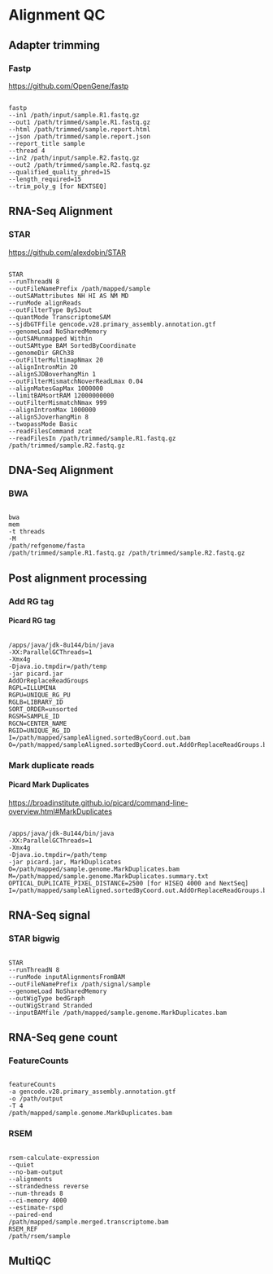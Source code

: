 # Alignment QC

## Adapter trimming


### Fastp

https://github.com/OpenGene/fastp

<pre><code>
fastp
--in1 /path/input/sample.R1.fastq.gz
--out1 /path/trimmed/sample.R1.fastq.gz
--html /path/trimmed/sample.report.html
--json /path/trimmed/sample.report.json
--report_title sample
--thread 4
--in2 /path/input/sample.R2.fastq.gz
--out2 /path/trimmed/sample.R2.fastq.gz
--qualified_quality_phred=15
--length_required=15
--trim_poly_g [for NEXTSEQ]
</code></pre>

## RNA-Seq Alignment

### STAR

https://github.com/alexdobin/STAR

<pre><code>
STAR
--runThreadN 8
--outFileNamePrefix /path/mapped/sample
--outSAMattributes NH HI AS NM MD
--runMode alignReads
--outFilterType BySJout
--quantMode TranscriptomeSAM
--sjdbGTFfile gencode.v28.primary_assembly.annotation.gtf
--genomeLoad NoSharedMemory
--outSAMunmapped Within
--outSAMtype BAM SortedByCoordinate
--genomeDir GRCh38
--outFilterMultimapNmax 20
--alignIntronMin 20
--alignSJDBoverhangMin 1
--outFilterMismatchNoverReadLmax 0.04
--alignMatesGapMax 1000000
--limitBAMsortRAM 12000000000
--outFilterMismatchNmax 999
--alignIntronMax 1000000
--alignSJoverhangMin 8
--twopassMode Basic
--readFilesCommand zcat
--readFilesIn /path/trimmed/sample.R1.fastq.gz /path/trimmed/sample.R2.fastq.gz
</code></pre>


## DNA-Seq Alignment

### BWA

<pre><code>
bwa
mem
-t threads 
-M
/path/refgenome/fasta
/path/trimmed/sample.R1.fastq.gz /path/trimmed/sample.R2.fastq.gz
</code></pre>
## Post alignment processing

### Add RG tag

#### Picard RG tag

<pre><code>
/apps/java/jdk-8u144/bin/java
-XX:ParallelGCThreads=1
-Xmx4g
-Djava.io.tmpdir=/path/temp
-jar picard.jar
AddOrReplaceReadGroups
RGPL=ILLUMINA
RGPU=UNIQUE_RG_PU
RGLB=LIBRARY_ID
SORT_ORDER=unsorted
RGSM=SAMPLE_ID
RGCN=CENTER_NAME
RGID=UNIQUE_RG_ID
I=/path/mapped/sampleAligned.sortedByCoord.out.bam
O=/path/mapped/sampleAligned.sortedByCoord.out.AddOrReplaceReadGroups.bam
</code></pre>


### Mark duplicate reads

#### Picard Mark Duplicates

https://broadinstitute.github.io/picard/command-line-overview.html#MarkDuplicates

<pre><code>
/apps/java/jdk-8u144/bin/java
-XX:ParallelGCThreads=1
-Xmx4g
-Djava.io.tmpdir=/path/temp
-jar picard.jar, MarkDuplicates
O=/path/mapped/sample.genome.MarkDuplicates.bam
M=/path/mapped/sample.genome.MarkDuplicates.summary.txt
OPTICAL_DUPLICATE_PIXEL_DISTANCE=2500 [for HISEQ 4000 and NextSeq]
I=/path/mapped/sampleAligned.sortedByCoord.out.AddOrReplaceReadGroups.bam
</code></pre>



## RNA-Seq signal

### STAR bigwig

<pre><code>
STAR
--runThreadN 8
--runMode inputAlignmentsFromBAM
--outFileNamePrefix /path/signal/sample
--genomeLoad NoSharedMemory
--outWigType bedGraph
--outWigStrand Stranded
--inputBAMfile /path/mapped/sample.genome.MarkDuplicates.bam
</code></pre>

## RNA-Seq gene count

### FeatureCounts

<pre><code>
featureCounts
-a gencode.v28.primary_assembly.annotation.gtf
-o /path/output
-T 4
/path/mapped/sample.genome.MarkDuplicates.bam
</code></pre>

### RSEM

<pre><code>
rsem-calculate-expression
--quiet
--no-bam-output
--alignments
--strandedness reverse
--num-threads 8
--ci-memory 4000
--estimate-rspd
--paired-end 
/path/mapped/sample.merged.transcriptome.bam
RSEM_REF
/path/rsem/sample
</code></pre>

## MultiQC

